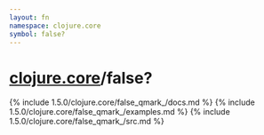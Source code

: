 ```yaml
---
layout: fn
namespace: clojure.core
symbol: false?
---
```


# [clojure.core](../)/false?

{% include 1.5.0/clojure.core/false_qmark_/docs.md %}
{% include 1.5.0/clojure.core/false_qmark_/examples.md %}
{% include 1.5.0/clojure.core/false_qmark_/src.md %}

